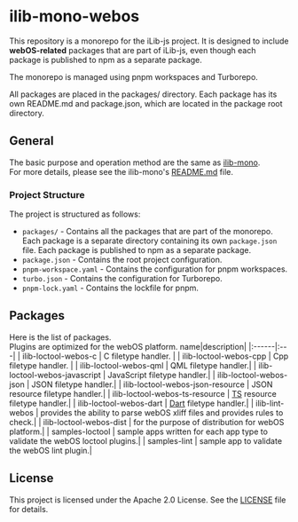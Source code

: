 # ilib-mono-webos

This repository is a monorepo for the iLib-js project. It is designed to include **webOS-related** packages that are part of iLib-js, even though each package is published to npm as a separate package.

The monorepo is managed using pnpm workspaces and Turborepo.

All packages are placed in the packages/ directory. Each package has its own README.md and package.json, which are located in the package root directory.

## General
The basic purpose and operation method are the same as [ilib-mono](https://github.com/iLib-js/ilib-mono).   
For more details, please see the ilib-mono's [README.md](https://github.com/iLib-js/ilib-mono/blob/main/README.md) file.   

### Project Structure
The project is structured as follows:
- `packages/` - Contains all the packages that are part of the monorepo. Each package is a separate directory containing its own `package.json` file. Each package is published to npm as a separate package.
- `package.json` - Contains the root project configuration.
- `pnpm-workspace.yaml` - Contains the configuration for pnpm workspaces.
- `turbo.json` - Contains the configuration for Turborepo.
- `pnpm-lock.yaml` - Contains the lockfile for pnpm.

## Packages
Here is the list of packages.  
Plugins are optimized for the webOS platform.
name|description|
|:------|:---|
| ilib-loctool-webos-c | C filetype handler. |
| ilib-loctool-webos-cpp |  Cpp filetype handler. |
| ilib-loctool-webos-qml |  QML filetype handler.|
| ilib-loctool-webos-javascript |  JavaScript filetype handler.|
| ilib-loctool-webos-json |  JSON filetype handler.|
| ilib-loctool-webos-json-resource |  JSON resource filetype handler.|
| ilib-loctool-webos-ts-resource |  [TS](https://doc.qt.io/qt-6/linguist-ts-file-format.html) resource filetype handler.|
| ilib-loctool-webos-dart | [Dart](https://docs.fileformat.com/programming/dart/) filetype handler.|
| ilib-lint-webos | provides the ability to parse webOS xliff files and provides rules to check.|
| ilib-loctool-webos-dist | for the purpose of distribution for webOS platform.|
| samples-loctool | sample apps written for each app type to validate the webOS loctool plugins.|
| samples-lint | sample app to validate the webOS lint plugin.|

## License
This project is licensed under the Apache 2.0 License. See the [LICENSE](./LICENSE) file for details.